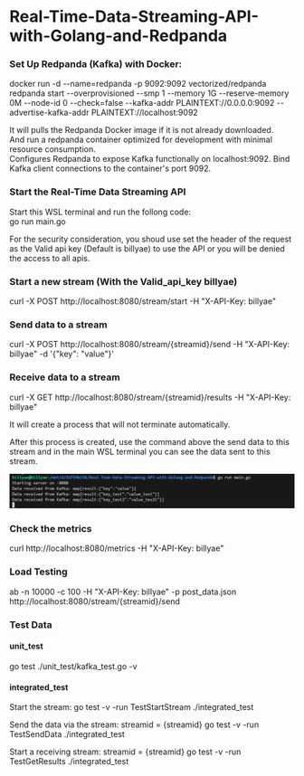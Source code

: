 # Real-Time-Data-Streaming-API-with-Golang-and-Redpanda

### Set Up Redpanda (Kafka) with Docker:

docker run -d --name=redpanda -p 9092:9092 vectorized/redpanda redpanda start --overprovisioned --smp 1 --memory 1G --reserve-memory 0M --node-id 0 --check=false --kafka-addr PLAINTEXT://0.0.0.0:9092 --advertise-kafka-addr PLAINTEXT://localhost:9092

It will pulls the Redpanda Docker image if it is not already downloaded.   
And run a redpanda container optimized for development with minimal resource consumption.  
Configures Redpanda to expose Kafka functionally on localhost:9092.
Bind Kafka client connections to the container's port 9092.

### Start the Real-Time Data Streaming API

Start this WSL terminal and run the follong code:  
go run main.go

For the security consideration, you shoud use set the header of the request as the Valid api key (Default is billyae) to use the API or you will be denied the access to all apis.
### Start a new stream (With the Valid_api_key billyae)

curl -X POST http://localhost:8080/stream/start -H "X-API-Key: billyae"

### Send data to a stream

curl -X POST http://localhost:8080/stream/{streamid}/send -H "X-API-Key: billyae" -d '{"key": "value"}'

### Receive data to a stream

curl -X GET http://localhost:8080/stream/{streamid}/results -H "X-API-Key: billyae"

It will create a process that will not terminate automatically. 

After this process is created, use the command above the send data to this stream and in the main WSL terminal you can see the data sent to this stream. 

![alt text](image-1.png)

### Check the metrics

curl http://localhost:8080/metrics -H "X-API-Key: billyae"

### Load Testing

ab -n 10000 -c 100 -H "X-API-Key: billyae" -p post_data.json http://localhost:8080/stream/{streamid}/send

### Test Data

#### unit_test

go test ./unit_test/kafka_test.go -v

#### integrated_test

Start the stream: go test -v -run TestStartStream ./integrated_test

Send the data via the stream: streamid = {streamid}  go test -v -run TestSendData ./integrated_test

Start a receiving stream: streamid = {streamid}  go test -v -run TestGetResults ./integrated_test

